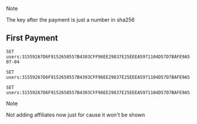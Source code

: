 
> [!NOTE]
> The key after the payment is just a number in sha256

## First Payment

```redis
SET users:31559267D6F9152658557B4303CFF96EE29837E25EEEA5971104D57D7BAFE9A5:payments:5feceb66ffc86f38d952786c6d696c79c2dbc239dd4e91b46729d73a27fb57e9:date_created:2025-07-04
```

```redis
SET users:31559267D6F9152658557B4303CFF96EE29837E25EEEA5971104D57D7BAFE9A5:payments:5feceb66ffc86f38d952786c6d696c79c2dbc239dd4e91b46729d73a27fb57e9:comprobante_bucket:sup/sup.pdf
```

```redis
SET users:31559267D6F9152658557B4303CFF96EE29837E25EEEA5971104D57D7BAFE9A5:payments:5feceb66ffc86f38d952786c6d696c79c2dbc239dd4e91b46729d73a27fb57e9:ticket_number:39129391
```

> [!NOTE]
> Not adding affiliates now just for cause it won't be shown
